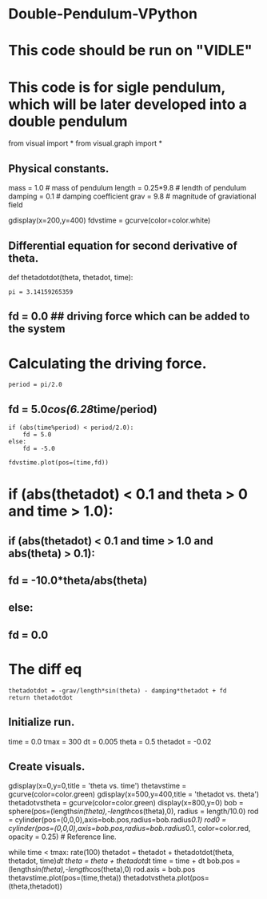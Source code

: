 # Double-Pendulum-VPython
# This code should be run on "VIDLE" 
# This code is for sigle pendulum, which will be later developed into a double pendulum


from visual import *
from visual.graph import *

## Physical constants.
mass    = 1.0 # mass of pendulum
length  = 0.25*9.8 # lendth of pendulum
damping = 0.1 # damping coefficient
grav    = 9.8 # magnitude of graviational field

gdisplay(x=200,y=400)
fdvstime = gcurve(color=color.white)

## Differential equation for second derivative of theta.
def thetadotdot(theta, thetadot, time):

    pi = 3.14159265359

##    fd = 0.0 ## driving force which can be added to the system

# Calculating the driving force.
    period = pi/2.0
##    fd = 5.0*cos(6.28*time/period)
    if (abs(time%period) < period/2.0):
        fd = 5.0
    else:
        fd = -5.0

    fdvstime.plot(pos=(time,fd))

#    if (abs(thetadot) < 0.1 and theta > 0 and time > 1.0):
##    if (abs(thetadot) < 0.1 and time > 1.0 and abs(theta) > 0.1):
##        fd = -10.0*theta/abs(theta)
##    else:
##        fd = 0.0


# The diff eq
    thetadotdot = -grav/length*sin(theta) - damping*thetadot + fd
    return thetadotdot

## Initialize run.
time     = 0.0
tmax     = 300
dt       = 0.005
theta    = 0.5
thetadot = -0.02

## Create visuals.
gdisplay(x=0,y=0,title = 'theta vs. time')
thetavstime = gcurve(color=color.green)
gdisplay(x=500,y=400,title = 'thetadot vs. theta')
thetadotvstheta = gcurve(color=color.green)
display(x=800,y=0)
bob = sphere(pos=(length*sin(theta),-length*cos(theta),0),
             radius = length/10.0)
rod = cylinder(pos=(0,0,0),axis=bob.pos,radius=bob.radius*0.1)
rod0 = cylinder(pos=(0,0,0),axis=bob.pos,radius=bob.radius*0.1,
                color=color.red,
                opacity = 0.25) # Reference line.

while time < tmax:
    rate(100)
    thetadot = thetadot + thetadotdot(theta, thetadot, time)*dt
    theta    = theta + thetadot*dt
    time     = time + dt
    bob.pos  = (length*sin(theta),-length*cos(theta),0)
    rod.axis = bob.pos
    thetavstime.plot(pos=(time,theta))
    thetadotvstheta.plot(pos=(theta,thetadot))
